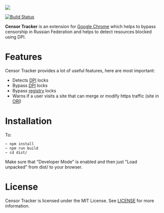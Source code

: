 ![](https://raw.githubusercontent.com/roskomsvoboda/censortracker/master/.github/readme-logo.png)

[![Build Status](https://github.com/roskomsvoboda/censortracker/workflows/Node.js%20CI/badge.svg?branch=master&event=push)](https://github.com/roskomsvoboda/censortracker/actions)


**Censor Tracker** is an extension for [Google Chrome](https://www.google.com/chrome/) which helps to
bypass censorship in Russian Federation and helps to detect resources
blocked using DPI.

Features
========

Censor Tracker provides a lot of useful features, here are most
important:

-   Detects [DPI] locks
-   Bypass [DPI] locks
-   Bypass [registry](https://eais.rkn.gov.ru/) locks
-   Warns if a user visits a site that can merge or modify https traffic
    (site in [ORI](https://97-fz.rkn.gov.ru/))

Installation
============

To:

    ~ npm install 
    ~ npm run build
    ~ cd dist/

Make sure that "Developer Mode" is enabled and then just "Load unpacked"
from <span class="title-ref">dist/</span> to your browser.

License
=======

Censor Tracker is licensed under the MIT License. See [LICENSE] for more
information.

  [DPI]: https://en.wikipedia.org/wiki/Deep_packet_inspection
  [LICENSE]: https://github.com/roskomsvoboda/censortracker/blob/master/LICENSE
